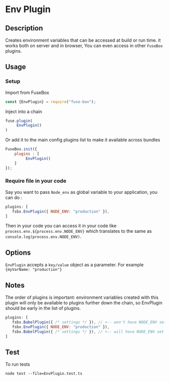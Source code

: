 # Env Plugin

## Description
Creates environment variables that can be accessed  at build or run time. it works both on server and in browser, You can even access in other `FuseBox` plugins.

## Usage

### Setup
Import from FuseBox

```js
const {EnvPlugin} = require("fuse-box");
```

Inject into a chain

```js
fuse.plugin(
     EnvPlugin()
)
```

Or add it to the main config plugins list to make it available across bundles

```js
FuseBox.init({
    plugins : [
         EnvPlugin()
    ]
});
```

### Require file in your code
Say you want to pass  `Node_env`  as global variable to your application, you can do :
```js
plugins: [
   fsbx.EnvPlugin({ NODE_ENV: "production" }),
]
```

Then in your code you can access it in your code like `process.env.${process.env.NODE_ENV}` which translates to the same as `console.log(process.env.NODE_ENV)`.
 
## Options
`EnvPlugin` accepts a `key/value` object as a parameter. For example `{myVarName: "production"}`

## Notes
The order of plugins is important: environment variables created with this plugin will only be available to plugins further down the chain, so EnvPlugin should be early in the list of plugins.

```js
plugins: [
   fsbx.BabelPlugin({ /* settings */ }), // <-- won't have NODE_ENV set
   fsbx.EnvPlugin({ NODE_ENV: "production" }),
   fsbx.BabelPlugin({ /* settings */ }), // <-- will have NODE_ENV set
]
```

## Test
To run tests
```
node test --file=EnvPlugin.test.ts
```
